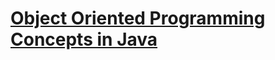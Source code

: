# [Object Oriented Programming Concepts in Java](https://medium.com/swlh/object-oriented-programming-concepts-in-java-f339e56cdf74)

